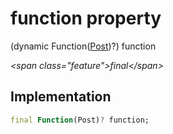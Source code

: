 


# function property







(dynamic Function([Post](../../models_post_post_model/Post-class.md))?) function
  
_\<span class="feature"\>final\</span\>_






## Implementation

```dart
final Function(Post)? function;
```







